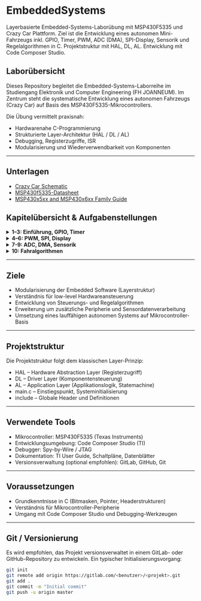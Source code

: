 # EmbeddedSystems

Layerbasierte Embedded-Systems-Laborübung mit MSP430F5335 und Crazy Car Plattform. Ziel ist die Entwicklung eines autonomen Mini-Fahrzeugs inkl. GPIO, Timer, PWM, ADC (DMA), SPI-Display, Sensorik und Regelalgorithmen in C. Projektstruktur mit HAL, DL, AL. Entwicklung mit Code Composer Studio.

## Laborübersicht

Dieses Repository begleitet die Embedded-Systems-Laborreihe im Studiengang Elektronik und Computer Engineering (FH JOANNEUM). Im Zentrum steht die systematische Entwicklung eines autonomen Fahrzeugs (Crazy Car) auf Basis des MSP430F5335-Mikrocontrollers.

Die Übung vermittelt praxisnah:
- Hardwarenahe C-Programmierung
- Strukturierte Layer-Architektur (HAL / DL / AL)
- Debugging, Registerzugriffe, ISR
- Modularisierung und Wiederverwendbarkeit von Komponenten
---

## Unterlagen
- [Crazy Car Schematic](https://fhjoanneum-my.sharepoint.com/:b:/g/personal/florian_mayer_fh-joanneum_at/EfXYu-rqsLRErJbybsbN4AEB_RUMizJhwpb5D_ysimZehA?e=Ti7PtO)
- [MSP430f5335-Datasheet](https://www.ti.com/lit/ds/symlink/msp430f5335.pdf)
- [MSP430x5xx and MSP430x6xx Family Guide](https://e2e.ti.com/cfs-file/__key/communityserver-discussions-components-files/166/MSP430x6-Family-User-Guide.pdf)


## Kapitelübersicht & Aufgabenstellungen

<details>
<summary><strong>1–3: Einführung, GPIO, Timer</strong></summary>

### 1. [Einführung und Projektstruktur](Kapitel_01_Einfuehrung/README.md)
- Überblick zur Crazy Car Platine
- Softwarearchitektur: HAL, DL, AL
- Projektstruktur in CCS
- Git-Versionierung & Setup

### 2. [Digitale Ein-/Ausgabe](Kapitel_02_GPIO/README.md)
- GPIO-Initialisierung
- Interruptgesteuerte Tasterauswertung
- Performancevergleich: Integer vs. Float
- Debugging (Breakpoints, Register, Expressions)

### 3. [Clock System und Timer B0](Kapitel_03_TimerB0/README.md)
- Unified Clock System (UCS)
- TimerB0: ISR-basierte LED/PWM-Steuerung
- Frequenzmessung per Oszilloskop

</details>

<details>
<summary><strong>4–6: PWM, SPI, Display</strong></summary>

### 4. [PWM und Aktorik](Kapitel_04_PWM_Aktorik/README.md)
- PWM mit TimerA1
- Ansteuerung von Servo & ESC
- Driver Layer für Lenkung und Gas

### 5. [SPI-Kommunikation](Kapitel_05_SPI/README.md)
- USCI_B1 SPI-Konfiguration
- Interruptgesteuerte Übertragung
- CS-Signal Handling

### 6. [LC-Display Ansteuerung](Kapitel_06_LCD/README.md)
- Displayinitialisierung (ST7565)
- Zeichenausgabe, Cursorpositionierung
- Zeichentabelle und Clear-Routinen

</details>

<details>
<summary><strong>7-9: ADC, DMA, Sensorik</strong></summary>

### 7. [ADC-Konfiguration](Kapitel_07_ADC/README.md)
- Einrichtung des ADC12_A
- Timer-gesteuerte Abtastung (120 Hz)
- Zwischenspeicherung in Datenstruktur

### 8. [ADC mit DMA](Kapitel_08_ADC_DMA/README.md)
- DMA0 für automatischen Speichertransfer
- Status-Flag Handling

### 9. [Sharp Abstandssensoren](Kapitel_9_Abstandssensoren/README.md)
- Messung und Darstellung der Sensor-Kennlinie
- Linearisierung: Lookup-Table vs. Approximation
- Filterung (Moving Average)

</details>

<details>
<summary><strong>10: Fahralgorithmen</strong></summary>

### 10. [Fahralgorithmen](Kapitel_11_Fahralgorithmen/README.md)
- Zustandsautomat: Links / Mitte / Rechts
- Regler (z. B. PID) für Lenkung und Geschwindigkeit
- Umsetzung einfacher Fahrstrategien:
  - Bandeverfolgung
  - Spurmitte halten
  - Kurvenkompensation
- Nutzung aller verfügbaren Sensoren

</details>

---

## Ziele

- Modularisierung der Embedded Software (Layerstruktur)
- Verständnis für low-level Hardwareansteuerung
- Entwicklung von Steuerungs- und Regelalgorithmen
- Erweiterung um zusätzliche Peripherie und Sensordatenverarbeitung
- Umsetzung eines lauffähigen autonomen Systems auf Mikrocontroller-Basis

---

## Projektstruktur

Die Projektstruktur folgt dem klassischen Layer-Prinzip:

- HAL          – Hardware Abstraction Layer (Registerzugriff)
- DL           – Driver Layer (Komponentensteuerung)
- AL           – Application Layer (Applikationslogik, Statemachine)
- main.c       – Einstiegspunkt, Systeminitialisierung
- include      – Globale Header und Definitionen

---

## Verwendete Tools

- Mikrocontroller: MSP430F5335 (Texas Instruments)
- Entwicklungsumgebung: Code Composer Studio (TI)
- Debugger: Spy-by-Wire / JTAG
- Dokumentation: TI User Guide, Schaltpläne, Datenblätter
- Versionsverwaltung (optional empfohlen): GitLab, GitHub, Git

---

## Voraussetzungen

- Grundkenntnisse in C (Bitmasken, Pointer, Headerstrukturen)
- Verständnis für Mikrocontroller-Peripherie
- Umgang mit Code Composer Studio und Debugging-Werkzeugen

---

## Git / Versionierung

Es wird empfohlen, das Projekt versionsverwaltet in einem GitLab- oder GitHub-Repository zu entwickeln. Ein typischer Initialisierungsvorgang:

```bash
git init
git remote add origin https://gitlab.com/<benutzer>/<projekt>.git
git add .
git commit -m "Initial commit"
git push -u origin master
